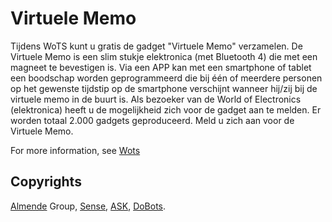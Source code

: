 # Virtuele Memo

Tijdens WoTS kunt u gratis de gadget "Virtuele Memo" verzamelen. De Virtuele Memo is een slim stukje elektronica (met Bluetooth 4) die met een magneet te bevestigen is. Via een APP kan met een smartphone of tablet een boodschap worden geprogrammeerd die bij één of meerdere personen op het gewenste tijdstip op de smartphone verschijnt wanneer hij/zij bij de virtuele memo in de buurt is.
Als bezoeker van de World of Electronics (elektronica) heeft u de mogelijkheid zich voor de gadget aan te melden. Er worden totaal 2.000 gadgets geproduceerd. Meld u zich aan voor de Virtuele Memo.

For more information, see [Wots](http://wots.nl/gadget-virtuele-memo/)

## Copyrights

[Almende](http://almende.com/) Group, [Sense](http://www.sense-os.nl/), [ASK](http://www.sense-os.nl/), [DoBots](http://dobots.nl).
